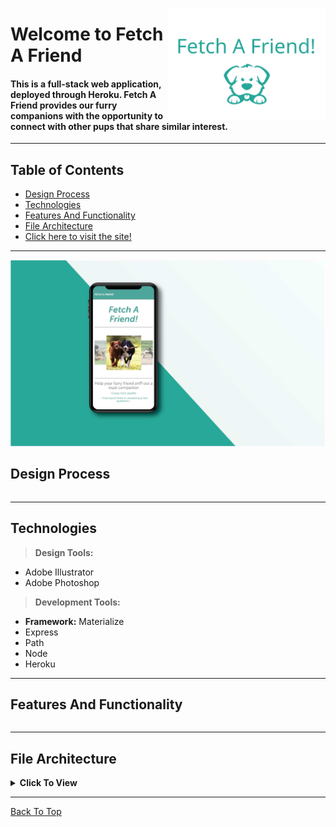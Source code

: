 <img src="readme_assets/cover.svg" align="right"
     title="Fetch A Friend - Logo " width="50%" height="auto">

# Welcome to Fetch A Friend 

#### This is a full-stack web application, deployed through Heroku. Fetch A Friend provides our furry companions with the opportunity to connect with other pups that share similar interest. 
---

## Table of Contents
  * [Design Process](#design-process)
  * [Technologies](#technologies)
  * [Features And Functionality](#features-and-functionality)
  * [File Architecture](#file-architecture)
  * [Click here to visit the site!](https://intense-beyond-18003.herokuapp.com/)
---
<p align="center">
  <img src="readme_assets/mock-up-2.svg" title="Fetch A Friend - Mobile Mockup">
</p>

## Design Process
```

```
---
## Technologies
> <b>Design Tools:</b>
  * Adobe Illustrator
  * Adobe Photoshop
  
> <b>Development Tools:</b>
  * <b>Framework:</b> Materialize 
  * Express 
  * Path 
  * Node 
  * Heroku
---

## Features And Functionality
```

```
---

## File Architecture

<details><summary><b>Click To View</b></summary>
 
         ```
         <b>fetch-a-friend</b>
         ├── app
         │   ├── data
         │   │   └── friends.js
         │   ├── public 
         │   │   ├── home.html
         │   │   ├── survey.html
         │   │   ├── css 
         │   │   │   ├── materialize.css
         │   │   │   ├── materialize.min.css
         │   │   │   ├── reset.css
         │   │   │   └── style.css
         │   │   ├── images   
         │   │   │   ├── countess_droolsbury.jpg
         │   │   │   ├── miss_furbulous.jpg
         │   │   │   ├── professor_wagglesworth.jpg
         │   │   │   └── salvador_dogi.jpg 
         │   │   ├── materializejs
         │   │   │   ├── materialize.js
         │   │   │   └── materialize.min.js
         │   │   └── js
         │   │       └── layout.js
         │   └── routing
         │       ├── apiRoutes.js
         │       └── htmlRoutes.js
         ├── node_modules
         ├── readme_assets
         ├── .gitignore
         ├── package.json
         ├── README.md
         └── server.js
         ```


</details>

---

[Back To Top](#welcome-to-fetch-a-friend)

